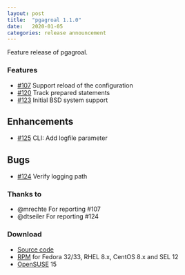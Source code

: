 ```yaml
---
layout: post
title:  "pgagroal 1.1.0"
date:   2020-01-05
categories: release announcement
---
```


Feature release of pgagroal.

### Features

* [#107](https://github.com/agroal/pgagroal/issues/107) Support reload of the configuration
* [#120](https://github.com/agroal/pgagroal/issues/120) Track prepared statements
* [#123](https://github.com/agroal/pgagroal/issues/123) Initial BSD system support

## Enhancements

* [#125](https://github.com/agroal/pgagroal/issues/125) CLI: Add logfile parameter

## Bugs 

* [#124](https://github.com/agroal/pgagroal/issues/124) Verify logging path

### Thanks to

* @mrechte For reporting #107
* @dtseiler For reporting #124

### Download

* [Source code](https://github.com/agroal/pgagroal/releases/download/1.1.0/pgagroal-1.1.0.tar.gz)
* [RPM](https://yum.postgresql.org) for Fedora 32/33, RHEL 8.x, CentOS 8.x and SEL 12
* [OpenSUSE](https://software.opensuse.org/download.html?project=server:database:postgresql&package=pgagroal) 15
